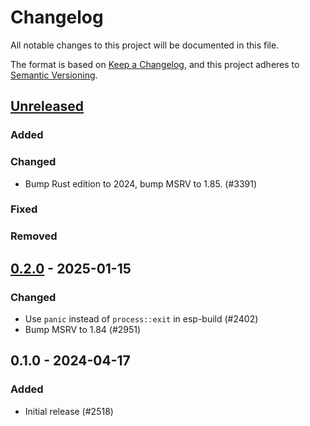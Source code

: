 # Changelog

All notable changes to this project will be documented in this file.

The format is based on [Keep a Changelog](https://keepachangelog.com/en/1.0.0/),
and this project adheres to [Semantic Versioning](https://semver.org/spec/v2.0.0.html).

## [Unreleased]

### Added


### Changed

- Bump Rust edition to 2024, bump MSRV to 1.85. (#3391)

### Fixed


### Removed


## [0.2.0] - 2025-01-15

### Changed

- Use `panic` instead of `process::exit` in esp-build (#2402)
- Bump MSRV to 1.84 (#2951)

## 0.1.0 - 2024-04-17

### Added

- Initial release (#2518)

[0.2.0]: https://github.com/esp-rs/esp-hal/releases/tag/esp-build-v0.2.0
[Unreleased]: https://github.com/esp-rs/esp-hal/compare/esp-build-v0.2.0...HEAD
